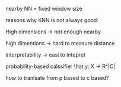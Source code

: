 nearby NN = fixed window size

reasons why KNN is not always good:

High dimensions -> not enough nearby


high dimentions -> hard to measure distance

interpretability -> easi to intepret 

probability-based calssifier
\hat y: X -> R^|C|


how to tranlsate from p based to c based?

